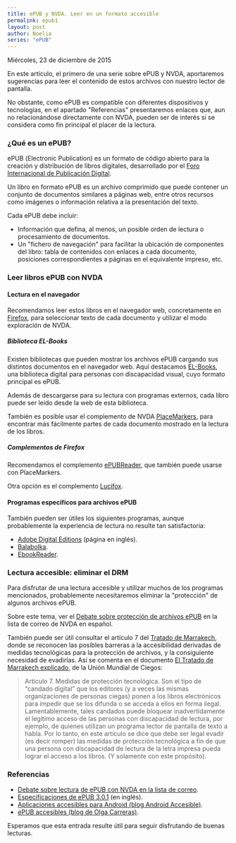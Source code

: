 ```yaml
---
title: ePUB y NVDA. Leer en un formato accesible
permalink: epub1
layout: post
author: Noelia
series: "ePUB"
---
```


<footer>Miércoles, 23 de diciembre de 2015</footer>

En este artículo, el primero de una serie sobre ePUB y NVDA, aportaremos sugerencias para leer el contenido de estos archivos con nuestro lector de pantalla.

No obstante, como ePUB es compatible con diferentes dispositivos y tecnologías, en el apartado "Referencias" presentaremos enlaces que, aun no relacionándose directamente con NVDA, pueden ser de interés si se considera como fin principal el placer de la lectura.

### ¿Qué es un ePUB? ###

ePUB (<span lang="en">Electronic Publication</span>) es un formato de código abierto para la creación y distribución de libros digitales, desarrollado por el [Foro Internacional de Publicación Digital](http://www.idpf.org/).

Un libro en formato ePUB es un archivo comprimido que puede contener un conjunto de documentos similares a páginas web, entre otros recursos como imágenes o información relativa a la presentación del texto.

Cada ePUB debe incluir:

- Información que defina, al menos, un posible orden de lectura o procesamiento de documentos.
- Un "fichero de navegación" para facilitar la ubicación de componentes del libro: tabla de contenidos con enlaces a cada documento, posiciones correspondientes a páginas en el equivalente impreso, etc.

### Leer libros ePUB con NVDA ###

#### Lectura en el navegador ####

Recomendamos leer estos libros en el navegador web, concretamente en [Firefox](https://www.mozilla.org/es-ES/firefox/new/), para seleccionar texto de cada documento y utilizar el modo exploración de NVDA.

##### Biblioteca EL-Books #####

Existen bibliotecas que pueden mostrar los archivos ePUB cargando sus distintos documentos en el navegador web. Aquí destacamos [EL-Books](http://www.el-books.org/), una biblioteca digital para personas con discapacidad visual, cuyo formato principal es ePUB.

Además de descargarse para su lectura con programas externos, cada libro puede ser leído desde la web de esta biblioteca.

También es posible usar el complemento de NVDA [PlaceMarkers](http://addons.nvda-project.org/addons/placeMarkers.es.html), para encontrar más fácilmente partes de cada documento mostrado en la lectura de los libros.

##### Complementos de Firefox #####

Recomendamos el complemento [ePUBReader](https://addons.mozilla.org/es/firefox/addon/epubreader/), que también puede usarse con PlaceMarkers.

Otra opción es el complemento [Lucifox](https://addons.mozilla.org/en-US/firefox/addon/lucifox/).

#### Programas específicos para archivos ePUB ####

También pueden ser útiles los siguientes programas, aunque probablemente la experiencia de lectura no resulte tan satisfactoria:

- [Adobe Digital Editions](http://www.adobe.com/es/solutions/ebook/digital-editions/download.html) (página en inglés).
- [Balabolka](http://www.cross-plus-a.com/es/balabolka.htm).
- [EbookReader](http://www.litersoft.org/EbookReader).

### Lectura accesible: eliminar el DRM ###

Para disfrutar de una lectura accesible y utilizar muchos de los programas mencionados, probablemente necesitaremos eliminar la "protección" de algunos archivos ePUB.

Sobre este tema, ver el [Debate sobre protección de archivos ePUB](https://es.groups.yahoo.com/neo/groups/nvdaespanol/conversations/messages/24136) en la lista de correo de NVDA en español.

También puede ser útil consultar el artículo 7 del [Tratado de Marrakech](http://www.wipo.int/treaties/es/text.jsp?file_id=302979), donde se reconocen las posibles barreras a la accesibilidad derivadas de medidas tecnológicas para la protección de archivos, y la consiguiente necesidad de evadirlas. Así se comenta en el documento [El Tratado de Marrakech explicado](http://www.worldblindunion.org/spanish/news/pages/el-tratado-de-marrakech-explicado.aspx), de la Unión Mundial de Ciegos:

> Artículo 7. Medidas de protección tecnológica. Son el tipo de “candado digital” que los editores (y a veces las mismas organizaciones de personas ciegas) ponen a los libros electrónicos para impedir que se los difunda o se acceda a ellos en forma ilegal. Lamentablemente, tales candados puede bloquear inadvertidamente el legítimo acceso de las personas con discapacidad de lectura, por ejemplo, de quienes utilizan un programa lector de pantalla de texto a habla. Por lo tanto, en este artículo se dice que debe ser legal evadir (es decir romper) las medidas de protección tecnológica a fin de que una persona con discapacidad de lectura de la letra impresa pueda lograr el acceso a los libros. (Y solamente con este propósito).

### Referencias ###

- [Debate sobre lectura de ePUB con NVDA en la lista de correo](https://es.groups.yahoo.com/neo/groups/nvdaespanol/conversations/topics/24116).
- [Especificaciones de ePUB 3.0.1](http://idpf.org/epub/301) (en inglés).
- [Aplicaciones accesibles para Android (blog Android Accesible)](http://android-accesible-espanol.blogspot.com.es/2013/11/aplicaciones-accesibles-que-utilizamos.html). 
- [ePUB accesibles (blog de Olga Carreras)](http://olgacarreras.blogspot.com.es/2011/09/epub-accesibles.html).

Esperamos que esta entrada resulte útil para seguir disfrutando de buenas lecturas.
